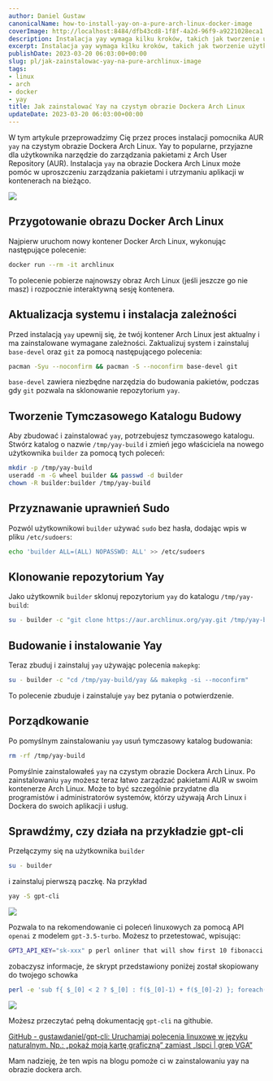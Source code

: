 ```yaml
---
author: Daniel Gustaw
canonicalName: how-to-install-yay-on-a-pure-arch-linux-docker-image
coverImage: http://localhost:8484/dfb43cd8-1f8f-4a2d-96f9-a9221028eca1.avif
description: Instalacja yay wymaga kilku kroków, takich jak tworzenie użytkownika, instalacja base-devel i git, zmiana w /etc/sudoers, klonowanie repozytorium yay i uruchomienie makepkg na nim. Ten post opisuje ten proces krok po kroku.
excerpt: Instalacja yay wymaga kilku kroków, takich jak tworzenie użytkownika, instalacja base-devel i git, zmiana w /etc/sudoers, klonowanie repozytorium yay i uruchomienie makepkg na nim. Ten post opisuje ten proces krok po kroku.
publishDate: 2023-03-20 06:03:00+00:00
slug: pl/jak-zainstalowac-yay-na-pure-archlinux-image
tags:
- linux
- arch
- docker
- yay
title: Jak zainstalować Yay na czystym obrazie Dockera Arch Linux
updateDate: 2023-03-20 06:03:00+00:00
---
```


W tym artykule przeprowadzimy Cię przez proces instalacji pomocnika AUR `yay` na czystym obrazie Dockera Arch Linux. Yay to popularne, przyjazne dla użytkownika narzędzie do zarządzania pakietami z Arch User Repository (AUR). Instalacja `yay` na obrazie Dockera Arch Linux może pomóc w uproszczeniu zarządzania pakietami i utrzymaniu aplikacji w kontenerach na bieżąco.

![](http://localhost:8484/6e96a98f-6c66-4687-9621-b29431e820b5.avif)

## Przygotowanie obrazu Docker Arch Linux

Najpierw uruchom nowy kontener Docker Arch Linux, wykonując następujące polecenie:

```bash
docker run --rm -it archlinux
```

To polecenie pobierze najnowszy obraz Arch Linux (jeśli jeszcze go nie masz) i rozpocznie interaktywną sesję kontenera.

## Aktualizacja systemu i instalacja zależności

Przed instalacją `yay` upewnij się, że twój kontener Arch Linux jest aktualny i ma zainstalowane wymagane zależności. Zaktualizuj system i zainstaluj `base-devel` oraz `git` za pomocą następującego polecenia:

```bash
pacman -Syu --noconfirm && pacman -S --noconfirm base-devel git
```

`base-devel` zawiera niezbędne narzędzia do budowania pakietów, podczas gdy `git` pozwala na sklonowanie repozytorium `yay`.

## Tworzenie Tymczasowego Katalogu Budowy

Aby zbudować i zainstalować `yay`, potrzebujesz tymczasowego katalogu. Stwórz katalog o nazwie `/tmp/yay-build` i zmień jego właściciela na nowego użytkownika `builder` za pomocą tych poleceń:

```bash
mkdir -p /tmp/yay-build
useradd -m -G wheel builder && passwd -d builder
chown -R builder:builder /tmp/yay-build
```

## Przyznawanie uprawnień Sudo

Pozwól użytkownikowi `builder` używać `sudo` bez hasła, dodając wpis w pliku `/etc/sudoers`:

```bash
echo 'builder ALL=(ALL) NOPASSWD: ALL' >> /etc/sudoers
```

## Klonowanie repozytorium Yay

Jako użytkownik `builder` sklonuj repozytorium `yay` do katalogu `/tmp/yay-build`:

```bash
su - builder -c "git clone https://aur.archlinux.org/yay.git /tmp/yay-build/yay"
```

## Budowanie i instalowanie Yay

Teraz zbuduj i zainstaluj `yay` używając polecenia `makepkg`:

```bash
su - builder -c "cd /tmp/yay-build/yay && makepkg -si --noconfirm"
```

To polecenie zbuduje i zainstaluje `yay` bez pytania o potwierdzenie.

## Porządkowanie

Po pomyślnym zainstalowaniu `yay` usuń tymczasowy katalog budowania:

```bash
rm -rf /tmp/yay-build
```

Pomyślnie zainstalowałeś `yay` na czystym obrazie Dockera Arch Linux. Po zainstalowaniu `yay` możesz teraz łatwo zarządzać pakietami AUR w swoim kontenerze Arch Linux. Może to być szczególnie przydatne dla programistów i administratorów systemów, którzy używają Arch Linux i Dockera do swoich aplikacji i usług.

## Sprawdźmy, czy działa na przykładzie gpt-cli

Przełączymy się na użytkownika `builder`

```bash
su - builder
```

i zainstaluj pierwszą paczkę. Na przykład

```bash
yay -S gpt-cli
```

![](http://localhost:8484/43be4bb9-02a5-4b86-b987-72fcd9f4c485.avif)

Pozwala to na rekomendowanie ci poleceń linuxowych za pomocą API `openai` z modelem `gpt-3.5-turbo`. Możesz to przetestować, wpisując:

```bash
GPT3_API_KEY="sk-xxx" p perl onliner that will show first 10 fibonacci sequence elements
```

zobaczysz informacje, że skrypt przedstawiony poniżej został skopiowany do twojego schowka

```bash
perl -e 'sub f{ $_[0] < 2 ? $_[0] : f($_[0]-1) + f($_[0]-2) }; foreach(0..9){ print f($_), "\n"; }'
```

![](http://localhost:8484/8743f013-5a07-42fc-bde9-43ec61fad1d2.avif)

Możesz przeczytać pełną dokumentację `gpt-cli` na githubie.

[GitHub - gustawdaniel/gpt-cli: Uruchamiaj polecenia linuxowe w języku naturalnym. Np.: „pokaż moją kartę graficzną” zamiast „lspci | grep VGA”](https://github.com/gustawdaniel/gpt-cli)

Mam nadzieję, że ten wpis na blogu pomoże ci w zainstalowaniu yay na obrazie dockera arch.
